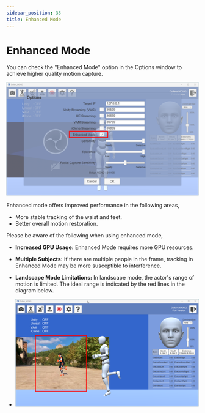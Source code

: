 ```yaml
---
sidebar_position: 35
title: Enhanced Mode
---
```


# Enhanced Mode

You can check the "Enhanced Mode" option in the Options window to achieve higher quality motion capture.

![](../img/2024_05_05_21_07_18-Dollars_MONO.png)

Enhanced mode offers improved performance in the following areas,

- More stable tracking of the waist and feet.
- Better overall motion restoration.

Please be aware of the following when using enhanced mode,

- **Increased GPU Usage:** Enhanced Mode requires more GPU resources.
- **Multiple Subjects:** If there are multiple people in the frame, tracking in Enhanced Mode may be more susceptible to interference.
- **Landscape Mode Limitations:** In landscape mode, the actor's range of motion is limited. The ideal range is indicated by the red lines in the diagram below.

- ![](../img/2024_05_05_20_59_11-Dollars_MONO.png)
